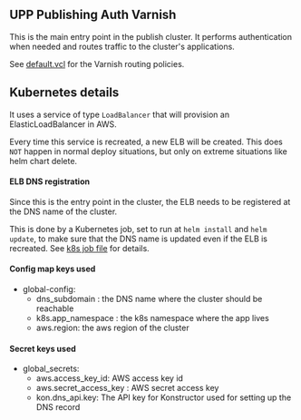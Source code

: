 ## UPP Publishing Auth Varnish

This is the main entry point in the publish cluster. It performs authentication when needed and routes traffic to the cluster's applications.

See [default.vcl](/default.vcl) for the Varnish routing policies.

## Kubernetes details
It uses a service of type `LoadBalancer` that will provision an ElasticLoadBalancer in AWS.

Every time this service is recreated, a new ELB will be created. 
This does `NOT` happen in normal deploy situations, but only on extreme situations like helm chart delete.

#### ELB DNS registration
Since this is the entry point in the cluster, the ELB needs to be registered at the DNS name of the cluster.

This is done by a Kubernetes job, set to run at `helm install` and `helm  update`, to make sure that the DNS 
name is updated even if the ELB is recreated. See [k8s job file](/helm/k8s-pub-auth-varnish/templates/elb-registrator-job.yaml) for details.

#### Config map keys used

- global-config:
    - dns_subdomain : the DNS name where the cluster should be reachable
    - k8s.app_namespace : the k8s namespace where the app lives
    - aws.region: the aws region of the cluster

#### Secret keys used

- global_secrets:
    - aws.access_key_id: AWS access key id
    - aws.secret_access_key : AWS secret access key
    - kon.dns_api.key: The API key for Konstructor used for setting up the DNS record

